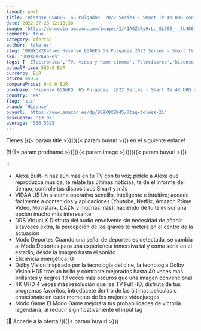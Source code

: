 ```yaml
---
layout: post
title: 'Hisense 65A6EG  65 Pulgadas  2022 Series - Smart TV 4K UHD con Dolby Vision HDR  DTS Virtual X  Freeview Play  Alexa Built-in  Bluetooth  Nuevo 2022   Black'
date: 2022-07-28 12:18:30
image: 'https://m.media-amazon.com/images/I/41AGZcRy9rL._SL500_._SL400_.jpg'
comments: true
category: ofertas
author: 'tole.es'
slug: 'B09XQXZK45-es Hisense 65A6EG 65 Pulgadas 2022 Series - Smart TV 4K UHD...'
sku: 'B09XQXZK45-es'
tags: [ 'Electrónica','TV, vídeo y home cinema','Televisores','hisense','smart','tv','🇪🇸', ]
actualPrice: 559.0 EUR
currency: EUR
price: 559.0
comparePrice: 649.0 EUR
prodname: 'Hisense 65A6EG  65 Pulgadas  2022 Series - Smart TV 4K UHD con Dolby Vision HDR  DTS Virtual X  Freeview Play  Alexa Built-in  Bluetooth  Nuevo 2022   Black'
country: 'es'
flag: '🇪🇸'
brand: 'Hisense'
buyurl: 'https://www.amazon.es/dp/B09XQXZK45/?tag=tolees-21'
descuento: '13.87'
average: '536.5325'
---
```


Tienes [{{< param title >}}]({{< param buyurl >}}) en el siguiente enlace!

[![{{< param prodname >}}]({{< param image >}})]({{< param buyurl >}})

ℹ️:

- Alexa Built-in haz aún más en tu TV con tu voz; pídele a Alexa que reproduzca música, te relate las últimas noticias, te de el informe del tiempo, controle tus dispositivos Smart y más
- VIDAA U5 Un sistema operativo sencillo, inteligente e intuitivo; accede fáclmente a contenidos y aplicaciones (Youtube, Netflix, Amazon Prime Video, Movistar+, DAZN y muchas más), haciendo de tu televisor una opción mucho más interesante
- DRS Virtual X Disfruta del audio envolvente sin necesidad de añadir altavoces extra, la percepción de los graves te meterá en el centro de la actuación
- Modo Deportes Cuando una señal de deportes es detectada, se cambia al Modo Deportes para una experiencia inmersiva tal y como sería en el estadio, desde la imagen hasta el sonido
- Eficiencia energética: G
- Dolby Vision inspirado por la tecnología del cine, la tecnología Dolby Vision HDR trae un brillo y contraste mejorados hasta 40 veces más brillantes y negros 10 veces más oscuros que una imagen convencional
- 4K UHD 4 veces más resolución que las TV Full HD; disfruta de tus programas favoritos, introdúcete dentro de las últimas películas o emociónate en cada momento de los mejores videojuegos
- Modo Game El Modo Game mejorará tus probabilidades de victoria legendaria, al reducir significativamente el input lag

[🛒 Accede a la oferta!!]({{< param buyurl >}})
